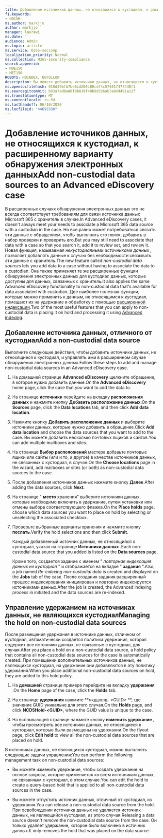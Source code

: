 ```yaml
---
title: Добавление источников данных, не относящихся к кустодиал, к расширенному варианту обнаружения электронных данных
f1.keywords:
- NOCSH
ms.author: markjjo
author: markjjo
manager: laurawi
ms.date: ''
audience: Admin
ms.topic: article
ms.service: O365-seccomp
localization_priority: Normal
ms.collection: M365-security-compliance
search.appverid:
- MOE150
- MET150
ROBOTS: NOINDEX, NOFOLLOW
description: Вы можете добавить источники данных, не относящиеся к кустодиал, в расширенное дело обнаружения электронных данных и разместить удержание на источнике данных. Источники данных, не относящиеся к кустодиал, переиндексируются повторно, поэтому весь контент, который был признан частичным индексированием, повторно обрабатывается, чтобы сделать его полностью и быстрым для поиска.
ms.openlocfilehash: 618d39bfb7be6cd260c88cdf4c57501747f440f1
ms.sourcegitcommit: b03a7ad0a80f8b839f40b8d396ab3a049491a12f
ms.translationtype: MT
ms.contentlocale: ru-RU
ms.lasthandoff: 06/10/2020
ms.locfileid: "44695508"
---
```

# <a name="add-non-custodial-data-sources-to-an-advanced-ediscovery-case"></a><span data-ttu-id="9d158-104">Добавление источников данных, не относящихся к кустодиал, к расширенному варианту обнаружения электронных данных</span><span class="sxs-lookup"><span data-stu-id="9d158-104">Add non-custodial data sources to an Advanced eDiscovery case</span></span>

<span data-ttu-id="9d158-105">В расширенных случаях обнаружения электронных данных это не всегда соответствует требованиям для связи источника данных Microsoft 365 с хранитель в случае.</span><span class="sxs-lookup"><span data-stu-id="9d158-105">In Advanced eDiscovery cases, it doesn't always meet your needs to associate a Microsoft 365 data source with a custodian in the case.</span></span> <span data-ttu-id="9d158-106">Но все равно может потребоваться связать эти данные с обращением, чтобы выполнить его поиск, добавить в набор проверки и проверить его.</span><span class="sxs-lookup"><span data-stu-id="9d158-106">But you may still need to associate that data with a case so that you search it, add it to review set, and review it.</span></span> <span data-ttu-id="9d158-107">Новая функция, называемая *некустодиалными источниками данных* , позволяет добавлять данные к случаю без необходимости связывать эти данные с хранитель.</span><span class="sxs-lookup"><span data-stu-id="9d158-107">The new feature called *non-custodial data sources* lets you add data to a case without having to associate the data to a custodian.</span></span> <span data-ttu-id="9d158-108">Она также применяет те же расширенные функции обнаружения электронных данных для кустодиал данных, которые доступны для данных, связанных с хранитель.</span><span class="sxs-lookup"><span data-stu-id="9d158-108">It also applies the same Advanced eDiscovery functionality to non-custodial data that's available for data associated with custodian.</span></span> <span data-ttu-id="9d158-109">Две наиболее полезная функции, которые можно применить к данным, не относящимся к кустодиал, помещают их на удержание и обработку с помощью [расширенной индексации](indexing-custodian-data.md).</span><span class="sxs-lookup"><span data-stu-id="9d158-109">Two of the most useful features that you can apply to non-custodial data is placing it on hold and processing it using [Advanced indexing](indexing-custodian-data.md).</span></span>

## <a name="add-a-non-custodial-data-source"></a><span data-ttu-id="9d158-110">Добавление источника данных, отличного от кустодиал</span><span class="sxs-lookup"><span data-stu-id="9d158-110">Add a non-custodial data source</span></span>

<span data-ttu-id="9d158-111">Выполните следующие действия, чтобы добавить источники данных, не относящиеся к кустодиал, и управлять ими в расширенном случае обнаружения электронных данных.</span><span class="sxs-lookup"><span data-stu-id="9d158-111">Follow these steps to add and manage non-custodial data sources in an Advanced eDiscovery case.</span></span>

1. <span data-ttu-id="9d158-112">На домашней странице **Advanced eDiscovery** щелкните обращение, в которое нужно добавить данные.</span><span class="sxs-lookup"><span data-stu-id="9d158-112">On the **Advanced eDiscovery** home page, click the case that you want to add the data to.</span></span>

2. <span data-ttu-id="9d158-113">На странице **источники** перейдите на вкладку **расположения данных** и нажмите кнопку **Добавить расположение данных**.</span><span class="sxs-lookup"><span data-stu-id="9d158-113">On the **Sources** page, click the **Data locations** tab, and then click **Add data location**.</span></span>

3. <span data-ttu-id="9d158-114">Нажмите кнопку **Добавить расположение данных** и выберите источники данных, которые нужно добавить в обращение.</span><span class="sxs-lookup"><span data-stu-id="9d158-114">Click **Add data location** and choose the data sources that you want to add to the case.</span></span> <span data-ttu-id="9d158-115">Вы можете добавить несколько почтовых ящиков и сайтов.</span><span class="sxs-lookup"><span data-stu-id="9d158-115">You can add multiple mailboxes and sites.</span></span>

4. <span data-ttu-id="9d158-116">На странице **Выбор расположений** мастера добавьте почтовые ящики или сайты (или и то, и другое) в качестве источников данных, не связанных с кустодиал, в случае.</span><span class="sxs-lookup"><span data-stu-id="9d158-116">On the **Choose locations** page in the wizard, add mailboxes or sites (or both) as non-custodial data sources to the case.</span></span>

5. <span data-ttu-id="9d158-117">После добавления источников данных нажмите кнопку **Далее**.</span><span class="sxs-lookup"><span data-stu-id="9d158-117">After adding the data sources, click **Next**.</span></span>

6. <span data-ttu-id="9d158-118">На странице " **место** хранения" выберите источники данных, которые необходимо включить в удержание, путем установки или отмены выбора соответствующего флажка.</span><span class="sxs-lookup"><span data-stu-id="9d158-118">On the **Place holds** page, choose which data sources you want to place on hold by selecting or unselecting the associated checkbox.</span></span>

7. <span data-ttu-id="9d158-119">Проверьте выбранные варианты хранения и нажмите кнопку **послать**.</span><span class="sxs-lookup"><span data-stu-id="9d158-119">Verify the hold selections and then click **Submit**.</span></span>

   <span data-ttu-id="9d158-120">Каждый добавленный источник данных, не относящийся к кустодиал, указан на странице **Источники данных** .</span><span class="sxs-lookup"><span data-stu-id="9d158-120">Each non-custodial data source that you added is listed on the **Data sources** page.</span></span>

   <span data-ttu-id="9d158-121">Кроме того, создается задание с именем " *повторная индексация данных не кустодиал* " и отображается на вкладке " **задания** ".</span><span class="sxs-lookup"><span data-stu-id="9d158-121">Also, a job named *Re-indexing non-custodial data* is created and displayed on the **Jobs** tab of the case.</span></span> <span data-ttu-id="9d158-122">После создания задания расширенный процесс индексирования инициирован и повторно индексируется источниками данных.</span><span class="sxs-lookup"><span data-stu-id="9d158-122">After the job is created, the Advanced indexing process in initiated and the data sources are re-indexed.</span></span>

## <a name="managing-the-hold-on-non-custodial-data-sources"></a><span data-ttu-id="9d158-123">Управление удержанием на источниках данных, не являющихся кустодиал</span><span class="sxs-lookup"><span data-stu-id="9d158-123">Managing the hold on non-custodial data sources</span></span>

<span data-ttu-id="9d158-124">После размещения удержания в источнике данных, отличном от кустодиал, автоматически создается политика удержания, которая содержит все источники данных, не связанные с кустодиал, для случая.</span><span class="sxs-lookup"><span data-stu-id="9d158-124">After you place a hold on a non-custodial data source, a hold policy that contains all non-custodial data sources for the case is automatically created.</span></span> <span data-ttu-id="9d158-125">При помещении дополнительных источников данных, не являющихся кустодиал, на удержание они добавляются в эту политику удержания.</span><span class="sxs-lookup"><span data-stu-id="9d158-125">When you place additional non-custodial data sources on hold, they are added to this hold policy.</span></span>

1. <span data-ttu-id="9d158-126">На **домашней** странице примера перейдите на вкладку **удержания** .</span><span class="sxs-lookup"><span data-stu-id="9d158-126">On the **Home** page of the case, click the **Holds** tab.</span></span>

2. <span data-ttu-id="9d158-127">На странице **удержания** нажмите \*\*нкдшолд- \<GUID\> \*\*, где значение GUID уникально для этого случая.</span><span class="sxs-lookup"><span data-stu-id="9d158-127">On the **Holds** page, and click **NCDSHold-\<GUID\>**, where the GUID value is unique to the case.</span></span>

3. <span data-ttu-id="9d158-128">На всплывающей странице нажмите кнопку **изменить удержание** , чтобы просмотреть все источники данных, не относящиеся к кустодиал, которые были размещены на удержании.</span><span class="sxs-lookup"><span data-stu-id="9d158-128">On the flyout page, click **Edit hold** to view all the non-custodial data sources that are placed on hold.</span></span>

<span data-ttu-id="9d158-129">В источниках данных, не являющихся кустодиал, можно выполнять следующие задачи управления:</span><span class="sxs-lookup"><span data-stu-id="9d158-129">You can perform the following management task on non-custodial data sources:</span></span>

- <span data-ttu-id="9d158-130">Вы можете изменить удержание, чтобы создать удержание на основе запроса, которое применяется ко всем источникам данных, не связанным с кустодиал, в этом случае.</span><span class="sxs-lookup"><span data-stu-id="9d158-130">You can edit the hold to create a query-based hold that is applied to all non-custodial data sources in the case.</span></span>

- <span data-ttu-id="9d158-131">Вы можете отпустить источник данных, отличный от кустодиал, из удержания.</span><span class="sxs-lookup"><span data-stu-id="9d158-131">You can release a non-custodial data source from the hold.</span></span> <span data-ttu-id="9d158-132">При освобождении источника данных не удаляется источник данных, не являющийся кустодиал, из этого случая.</span><span class="sxs-lookup"><span data-stu-id="9d158-132">Releasing a data source doesn't remove the non-custodial data source from the case.</span></span> <span data-ttu-id="9d158-133">Он только удаляет удержание, которое было включено в источник данных.</span><span class="sxs-lookup"><span data-stu-id="9d158-133">It only removes the hold that was placed on the data source.</span></span>
